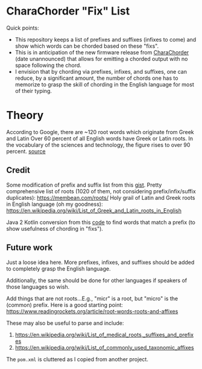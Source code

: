 # CharaChorder "Fix" List
Quick points:
- This repository keeps a list of prefixes and suffixes (infixes to come) and show which words can be chorded based on 
  these "fixs".
- This is in anticipation of the new firmware release from [CharaChorder](https://www.charachorder.com/) (date unannounced) 
  that allows for emitting a chorded output with no space following the chord.
- I envision that by chording via prefixes, infixes, and suffixes, one can reduce, by a significant amount, the number of 
  chords one has to memorize to grasp the skill of chording in the English language for most of their typing.

# Theory
According to Google, there are ~120 root words which originate from Greek and Latin
Over 60 percent of all English words have Greek or Latin roots. In the vocabulary of the sciences and technology, the figure rises to over 90 percent. [source](https://www.dictionary.com/e/word-origins)

## Credit
Some modification of prefix and suffix list from this [gist](https://gist.github.com/kevinflo/5cfe332a7eb2239a6da6).
Pretty comprehensive list of roots (1020 of them, not considering prefix/infix/suffix duplicates): https://membean.com/roots/
Holy grail of Latin and Greek roots in English language (oh my goodness): https://en.wikipedia.org/wiki/List_of_Greek_and_Latin_roots_in_English

Java 2 Kotlin conversion from this [code](https://github.com/javiermartinezruiz/SearchPrefixInDictionary/blob/master/src/com/company/Main.java) 
to find words that match a prefix (to show usefulness of chording in "fixs").
## Future work 
Just a loose idea here. More prefixes, infixes, and suffixes should be added to completely grasp the English language.

Additionally, the same should be done for other languages if speakers of those languages so wish.

Add things that are not roots...E.g., "micr" is a root, but "micro" is the (common) prefix. Here is a good starting point:
https://www.readingrockets.org/article/root-words-roots-and-affixes

These may also be useful to parse and include: 
1) https://en.wikipedia.org/wiki/List_of_medical_roots,_suffixes_and_prefixes
2) https://en.wikipedia.org/wiki/List_of_commonly_used_taxonomic_affixes

The `pom.xml` is cluttered as I copied from another project.
